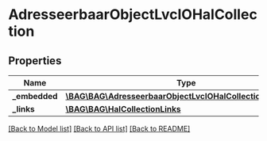 # AdresseerbaarObjectLvcIOHalCollection

## Properties
Name | Type | Description | Notes
------------ | ------------- | ------------- | -------------
**_embedded** | [**\BAG\BAG\AdresseerbaarObjectLvcIOHalCollectionEmbedded**](AdresseerbaarObjectLvcIOHalCollectionEmbedded.md) |  | [optional] 
**_links** | [**\BAG\BAG\HalCollectionLinks**](HalCollectionLinks.md) |  | [optional] 

[[Back to Model list]](../../README.md#documentation-for-models) [[Back to API list]](../../README.md#documentation-for-api-endpoints) [[Back to README]](../../README.md)

